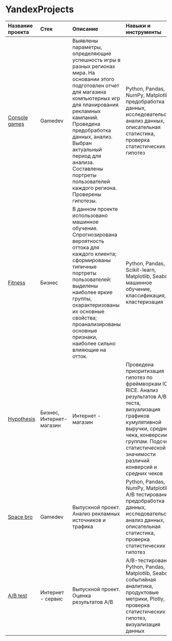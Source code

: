 # YandexProjects
| Название проекта | Стек | Описание | Навыки и инструменты |
| :-------------------- |:--------------------- |:---------------------------|:---------------------------|
|[Console games](https://github.com/TatianaPash/YandexProjects/blob/main/Console%20games.ipynb)| Gamedev | Выявлены параметры, определяющие успешность игры в разных регионах мира. На основании этого подготовлен отчет для магазина компьютерных игр для планирования рекламных кампаний. Проведена предобработка данных, анализ. Выбран актуальный период для анализа. Составлены портреты пользователей каждого региона. Проверены гипотезы. |Python, Pandas, NumPy, Matplotlib, предобработка данных, исследовательский анализ данных, описательная статистика, проверка статистических гипотез|
| [Fitness](https://github.com/TatianaPash/YandexProjects/blob/main/Fitness.ipynb) | Бизнес| В данном проекте использовано машинное обучение. Спрогнозирована вероятность оттока  для каждого клиента; сформированы типичные портреты пользователей: выделены наиболее яркие группы, охарактеризованы их основные свойства; проанализированы основные признаки, наиболее сильно влияющие на отток. | Python, Pandas, Scikit-learn, Matplotlib, Seaborn, машинное обучение, классификация, кластеризация |
| [Hypothesis](https://github.com/TatianaPash/YandexProjects/blob/main/Hypothesis.ipynb) | Бизнес, Интернет-магазин | Интернет - магазин |Проведена приоритизация гипотез по фреймворкам ICE и RICE. Анализ результатов A/B-теста, визуализация графиков кумулятивной выручки, среднего чека, конверсии по группам. Подсчет статистической значимости различий конверсий и средних чеков| Python, Pandas, Matplotlib, SciPy, A/B-тестирование, проверка статистических гипотез |
| [Space bro](https://github.com/TatianaPash/YandexProjects/blob/main/Space%20bro.ipynb) | Gamedev | Выпускной проект. Анализ рекламных источников и трафика |Python, Pandas, NumPy, Matplotlib, A/B тестирование, предобработка данных, исследовательский анализ данных, описательная статистика, проверка статистических гипотез|
| [A/B test](https://github.com/TatianaPash/YandexProjects/blob/main/AB%20test.ipynb) | Интернет - сервис |Выпускной проект. Оценка результатов A/B |A/B-тестирование, Python, Pandas, Matplotlib, Seaborn, событийная аналитика, продуктовые метрики, Plotly, проверка статистических гипотез, визуализация данных|

